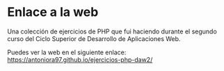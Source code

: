 # Enlace a la web

Una colección de ejercicios de PHP que fui haciendo durante el segundo curso del Ciclo Superior de Desarrollo de Aplicaciones Web.

Puedes ver la web en el siguiente enlace: https://antoniora97.github.io/ejercicios-php-daw2/
